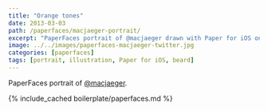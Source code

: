 ```yaml
---
title: "Orange tones"
date: 2013-03-03
path: /paperfaces/macjaeger-portrait/
excerpt: "PaperFaces portrait of @macjaeger drawn with Paper for iOS on an iPad."
image: ../../images/paperfaces-macjaeger-twitter.jpg
categories: [paperfaces]
tags: [portrait, illustration, Paper for iOS, beard]
---
```


PaperFaces portrait of [@macjaeger](https://twitter.com/macjaeger).

{% include_cached boilerplate/paperfaces.md %}

